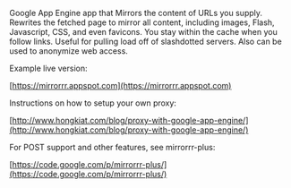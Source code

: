 Google App Engine app that Mirrors the content of URLs you supply. Rewrites the fetched page to mirror all content, including images, Flash, Javascript, CSS, and even favicons. You stay within the cache when you follow links. Useful for pulling load off of slashdotted servers. Also can be used to anonymize web access.

Example live version:

[https://mirrorrr.appspot.com](https://mirrorrr.appspot.com)

Instructions on how to setup your own proxy:

[http://www.hongkiat.com/blog/proxy-with-google-app-engine/](http://www.hongkiat.com/blog/proxy-with-google-app-engine/)

For POST support and other features, see mirrorrr-plus:

[https://code.google.com/p/mirrorrr-plus/](https://code.google.com/p/mirrorrr-plus/)
